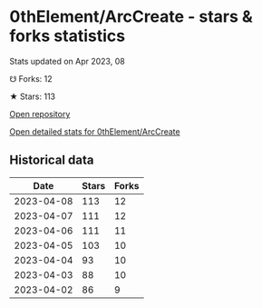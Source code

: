 # 0thElement/ArcCreate - stars & forks statistics

Stats updated on Apr 2023, 08

☋ Forks: 12

★ Stars: 113

[Open repository](https://github.com/0thElement/ArcCreate)

[Open detailed stats for 0thElement/ArcCreate](https://reviewgithub.com/rep/0thElement/ArcCreate)

## Historical data
| Date | Stars | Forks |
|------|-------|-------|
| 2023-04-08 | 113 | 12 | 
| 2023-04-07 | 111 | 12 | 
| 2023-04-06 | 111 | 11 | 
| 2023-04-05 | 103 | 10 | 
| 2023-04-04 | 93 | 10 | 
| 2023-04-03 | 88 | 10 | 
| 2023-04-02 | 86 | 9 | 

